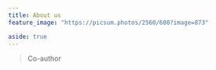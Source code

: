 ```yaml
---
title: About us
feature_image: "https://picsum.photos/2560/600?image=873"

aside: true
---
```






> Co-author







